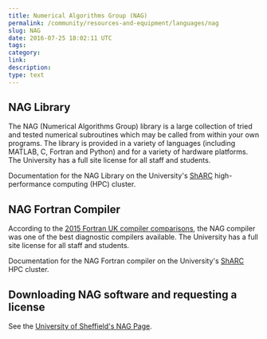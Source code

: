 ```yaml
---
title: Numerical Algorithms Group (NAG)
permalink: /community/resources-and-equipment/languages/nag
slug: NAG
date: 2016-07-25 18:02:11 UTC
tags:
category:
link:
description:
type: text
---
```


## NAG Library

The NAG (Numerical Algorithms Group) library is
a large collection of tried and tested numerical subroutines
which may be called from within your own programs.
The library is provided in a variety of languages
(including MATLAB, C, Fortran and Python)
and for a variety of hardware platforms.
The University has a full site license for all staff and students.

Documentation for the NAG Library on the University's [ShARC](https://docs.hpc.shef.ac.uk/en/latest/sharc/software/libs/nag-libs.html) high-performance computing (HPC) cluster.

## NAG Fortran Compiler

According to the [2015 Fortran UK compiler comparisons](https://www.fortran.uk/fortran-compiler-comparisons/intellinux-fortran-compiler-diagnostic-capabilities/),
the NAG compiler was one of the best diagnostic compilers available.
The University has a full site license for all staff and students.

Documentation for the NAG Fortran compiler on the University's [ShARC](https://docs.hpc.shef.ac.uk/en/latest/sharc/software/development/nag.html) HPC cluster.

## Downloading NAG software and requesting a license

See the [University of Sheffield's NAG Page](https://www.nag.co.uk/edu/uk/sheffield).
